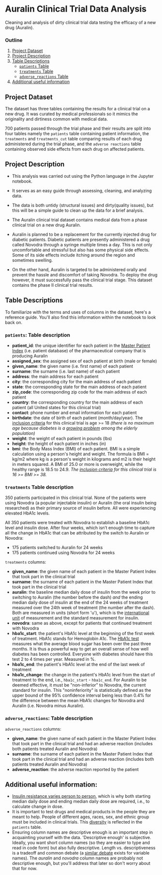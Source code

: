 # Auralin Clinical Trial Data Analysis

Cleaning and analysis of dirty clinical trial data testing the efficacy of a new drug (Auralin). 

### Outline
1. [Project Dataset](#topic1)
2. [Project Description](#topic2)
3. [Table Descriptions](#topic3)
    - [`patients` Table](#topic4)
    - [`treatments` Table](#topic5) 
    - [`adverse_reactions` Table](#topic6)
4. [Additional useful information](#topic7)

## Project Dataset <a id='topic1'></a>
The dataset has three tables containing the results for a clinical trial on a new drug. It was curated by medical professionals so it mimics the originality and dirtiness common with medical data. 

700 patients passed through the trial phase and their results are split into four tables namely the `patients` table containing patient information, the `treatments` and `treatments_cut` table comparing results of each drug administered during the trial phase, and the `adverse reactions` table containing observed side effects from each drug on affected patients.

## Project Description <a id='topic2'></a>
- This analysis was carried out using the Python language in the Jupyter notebook. 
- It serves as an easy guide through assessing, cleaning, and analyzing data. 
- The data is both untidy (structural issues) and dirty(quality issues), but this will be a simple guide to clean up the data for a brief analysis.
- The Auralin clinical trial dataset contains medical data from a phase clinical trial on a new drug Auralin. 
- Auralin is planned to be a replacement for the currently injected drug for diabetic patients. Diabetic patients are presently administered a drug called Novodra through a syringe multiple times a day. This is not only uncomfortable and stressful but also has some physical side effects. Some of its side effects include itching around the region and sometimes swelling.

- On the other hand, Auralin is targeted to be administered orally and prevent the hassle and discomfort of taking Novodra. To deploy the drug however, it must successfully pass the clinical trial stage. This dataset contains the phase II clinical trial results.



## Table Descriptions <a id='topic3'></a>

To familiarize with the terms and uses of columns in the dataset, here's a reference guide. You'll also find this information within the notebook to look back on.

### `patients`: Table description <a id='topic4'></a>

- **patient_id**: the unique identifier for each patient in the [Master Patient Index](https://en.wikipedia.org/wiki/Enterprise_master_patient_index) (i.e. patient database) of the pharmaceutical company that is producing Auralin
- **assigned_sex**: the assigned sex of each patient at birth (male or female)
- **given_name**: the given name (i.e. first name) of each patient
- **surname**: the surname (i.e. last name) of each patient
- **address**: the main address for each patient
- **city**: the corresponding city for the main address of each patient
- **state**: the corresponding state for the main address of each patient
- **zip_code**: the corresponding zip code for the main address of each patient
- **country**: the corresponding country for the main address of each patient (all United states for this clinical trial)
- **contact**: phone number and email information for each patient
- **birthdate**: the date of birth of each patient (month/day/year). The [inclusion criteria](https://en.wikipedia.org/wiki/Inclusion_and_exclusion_criteria) for this clinical trial is  age >= 18 *(there is no maximum age because diabetes is a [growing problem](http://www.diabetes.co.uk/diabetes-and-the-elderly.html) among the elderly population)*
- **weight**: the weight of each patient in pounds (lbs)
- **height**: the height of each patient in inches (in)
- **bmi**: the Body Mass Index (BMI) of each patient. BMI is a simple calculation using a person's height and weight. The formula is BMI = kg/m2 where kg is a person's weight in kilograms and m2 is their height in meters squared. A BMI of 25.0 or more is overweight, while the healthy range is 18.5 to 24.9. *The [inclusion criteria](https://en.wikipedia.org/wiki/Inclusion_and_exclusion_criteria) for this clinical trial is 16 >= BMI >= 38.*

### `treatments` Table description <a id='topic5'></a>
 
350 patients participated in this clinical trial. None of the patients were using Novodra (a popular injectable insulin) or Auralin (the oral insulin being researched) as their primary source of insulin before.  All were experiencing elevated HbA1c levels.

All 350 patients were treated with Novodra to establish a baseline HbA1c level and insulin dose. After four weeks, which isn’t enough time to capture all the change in HbA1c that can be attributed by the switch to Auralin or Novodra:
- 175 patients switched to Auralin for 24 weeks
- 175 patients continued using Novodra for 24 weeks

`treatments` columns:
- **given_name**: the given name of each patient in the Master Patient Index that took part in the clinical trial
- **surname**: the surname of each patient in the Master Patient Index that took part in the clinical trial
- **auralin**: the baseline median daily dose of insulin from the week prior to switching to Auralin (the number before the dash) *and* the ending median daily dose of insulin at the end of the 24 weeks of treatment measured over the 24th week of treatment (the number after the dash). Both are measured in units (short form 'u'), which is the [international unit](https://en.wikipedia.org/wiki/International_unit) of measurement and the standard measurement for insulin.
- **novodra**: same as above, except for patients that continued treatment with Novodra
- **hba1c_start**: the patient's HbA1c level at the beginning of the first week of treatment. HbA1c stands for Hemoglobin A1c. The [HbA1c test](https://depts.washington.edu/uwcoe/healthtopics/diabetes.html) measures what the average blood sugar has been over the past three months. It is thus a powerful way to get an overall sense of how well diabetes has been controlled. Everyone with diabetes should have this test 2 to 4 times per year. Measured in %.
- **hba1c_end**: the patient's HbA1c level at the end of the last week of treatment
- **hba1c_change**: the change in the patient's HbA1c level from the start of treatment to the end, i.e., `hba1c_start` - `hba1c_end`. For Auralin to be deemed effective, it must be "non-inferior" to Novodra, the current standard for insulin. This "noninferiority" is statistically defined as the upper bound of the 95% confidence interval being less than 0.4% for the difference between the mean HbA1c changes for Novodra and Auralin (i.e. Novodra minus Auralin).


### `adverse_reactions`: Table description <a id='topic6'></a>

`adverse_reactions` columns:
- **given_name**: the given name of each patient in the Master Patient Index that took part in the clinical trial and had an adverse reaction (includes both patients treated Auralin and Novodra)
- **surname**: the surname of each patient in the Master Patient Index that took part in the clinical trial and had an adverse reaction (includes both patients treated Auralin and Novodra)
- **adverse_reaction**: the adverse reaction reported by the patient

## Additional useful information: <a id='topic7'></a>

- [Insulin resistance varies person to person](http://www.tudiabetes.org/forum/t/how-much-insulin-is-too-much-on-a-daily-basis/9804/5), which is why both starting median daily dose and ending median daily dose are required, i.e., to calculate change in dose.
- It is important to test drugs and medical products in the people they are meant to help. People of different ages, races, sex, and ethnic group must be included in clinical trials. This [diversity](https://www.clinicalleader.com/doc/an-fda-perspective-on-patient-diversity-in-clinical-trials-0001) is reflected in the `patients` table.
- Ensuring column names are descriptive enough is an important step in acquainting yourself with the data. 'Descriptive enough' is subjective. Ideally, you want short column names (so they are easier to type and read in code form) but also fully descriptive. Length vs. descriptiveness is a tradeoff and common debate (a [similar debate](https://softwareengineering.stackexchange.com/questions/176582/is-there-an-excuse-for-short-variable-names) exists for variable names). The *auralin* and *novodra* column names are probably not descriptive enough, but you'll address that later so don't worry about that for now.
